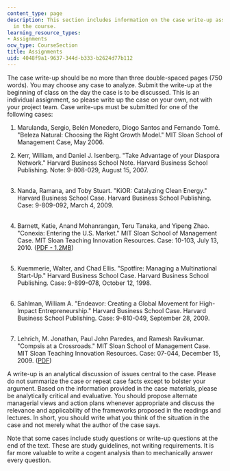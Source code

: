 ```yaml
---
content_type: page
description: This section includes information on the case write-up assigned to students
  in the course.
learning_resource_types:
- Assignments
ocw_type: CourseSection
title: Assignments
uid: 4048f9a1-9637-344d-b333-b2624d77b112
---
```


The case write-up should be no more than three double-spaced pages (750 words). You may choose any case to analyze. Submit the write-up at the beginning of class on the day the case is to be discussed. This is an individual assignment, so please write up the case on your own, not with your project team. Case write-ups must be submitted for one of the following cases:

1.  Marulanda, Sergio, Belén Monedero, Diogo Santos and Fernando Tomé. "Beleza Natural: Choosing the Right Growth Model." MIT Sloan School of Management Case, May 2006.  
      
    
2.  Kerr, William, and Daniel J. Isenberg. "Take Advantage of your Diaspora Network." Harvard Business School Note. Harvard Business School Publishing. Note: 9-808-029, August 15, 2007.  
     
3.  Nanda, Ramana, and Toby Stuart. "KiOR: Catalyzing Clean Energy." Harvard Business School Case. Harvard Business School Publishing. Case: 9-809-092, March 4, 2009.  
     
4.  Barnett, Katie, Anand Mohanrangan, Teru Tanaka, and Yipeng Zhao. "Conexia: Entering the U.S. Market." MIT Sloan School of Management Case. MIT Sloan Teaching Innovation Resources. Case: 10-103, July 13, 2010. ([PDF - 1.2MB](https://mitsloan.mit.edu/LearningEdge/CaseDocs/10-103%20Conexia%20Lehrich.pdf))  
     
5.  Kuemmerie, Walter, and Chad Ellis. "Spotfire: Managing a Multinational Start-Up." Harvard Business School Case. Harvard Business School Publishing. Case: 9-899-078, October 12, 1998.  
     
6.  Sahlman, William A. "Endeavor: Creating a Global Movement for High-Impact Entrepreneurship." Harvard Business School Case. Harvard Business School Publishing. Case: 9-810-049, September 28, 2009.  
     
7.  Lehrich, M. Jonathan, Paul John Paredes, and Ramesh Ravikumar. "Compsis at a Crossroads." MIT Sloan School of Management Case. MIT Sloan Teaching Innovation Resources. Case: 07-044, December 15, 2009. ([PDF](https://mitsloan.mit.edu/LearningEdge/CaseDocs/07-044-compsis-at-a-crossroads-lehrich.pdf))

A write-up is an analytical discussion of issues central to the case. Please do not summarize the case or repeat case facts except to bolster your argument. Based on the information provided in the case materials, please be analytically critical and evaluative. You should propose alternate managerial views and action plans whenever appropriate and discuss the relevance and applicability of the frameworks proposed in the readings and lectures. In short, you should write what you think of the situation in the case and not merely what the author of the case says.

Note that some cases include study questions or write-up questions at the end of the text. These are study guidelines, not writing requirements. It is far more valuable to write a cogent analysis than to mechanically answer every question.